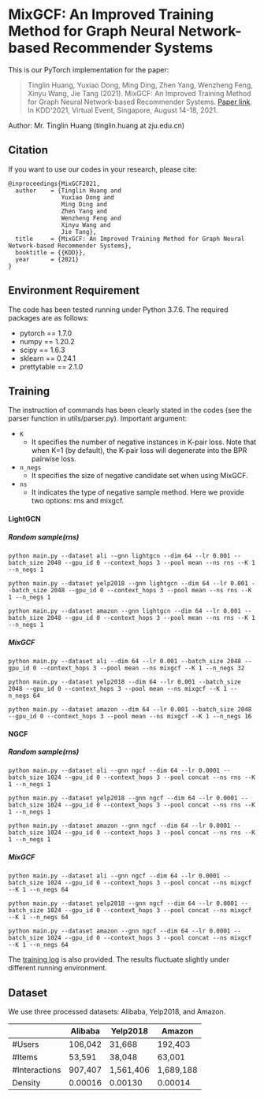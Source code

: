 # MixGCF: An Improved Training Method for Graph Neural Network-based Recommender Systems

This is our PyTorch implementation for the paper:

> Tinglin Huang, Yuxiao Dong, Ming Ding, Zhen Yang, Wenzheng Feng, Xinyu Wang, Jie Tang (2021). MixGCF: An Improved Training Method for Graph Neural Network-based Recommender Systems.  [Paper link](http://keg.cs.tsinghua.edu.cn/jietang/publications/KDD21-Huang-et-al-MixGCF.pdf). In KDD'2021, Virtual Event, Singapore, August 14-18, 2021.

Author: Mr. Tinglin Huang (tinglin.huang at zju.edu.cn)

## Citation 

If you want to use our codes in your research, please cite:
​    
```
@inproceedings{MixGCF2021,
  author    = {Tinglin Huang and
               Yuxiao Dong and
               Ming Ding and
               Zhen Yang and
               Wenzheng Feng and
               Xinyu Wang and
               Jie Tang},
  title     = {MixGCF: An Improved Training Method for Graph Neural Network-based Recommender Systems},
  booktitle = {{KDD}},
  year      = {2021}
}
```

## Environment Requirement

The code has been tested running under Python 3.7.6. The required packages are as follows:

- pytorch == 1.7.0
- numpy == 1.20.2
- scipy == 1.6.3
- sklearn == 0.24.1
- prettytable == 2.1.0

## Training

The instruction of commands has been clearly stated in the codes (see the parser function in utils/parser.py). Important argument:

- `K`
  - It specifies the number of negative instances in K-pair loss. Note that when K=1 (by default), the K-pair loss will degenerate into the BPR pairwise loss.
- `n_negs`
  - It specifies the size of negative candidate set when using MixGCF.
- `ns`
  - It indicates the type of negative sample method. Here we provide two options: rns and mixgcf.

#### LightGCN

##### Random sample(rns)

```
python main.py --dataset ali --gnn lightgcn --dim 64 --lr 0.001 --batch_size 2048 --gpu_id 0 --context_hops 3 --pool mean --ns rns --K 1 --n_negs 1

python main.py --dataset yelp2018 --gnn lightgcn --dim 64 --lr 0.001 --batch_size 2048 --gpu_id 0 --context_hops 3 --pool mean --ns rns --K 1 --n_negs 1

python main.py --dataset amazon --gnn lightgcn --dim 64 --lr 0.001 --batch_size 2048 --gpu_id 0 --context_hops 3 --pool mean --ns rns --K 1 --n_negs 1
```

#####  MixGCF

```
python main.py --dataset ali --dim 64 --lr 0.001 --batch_size 2048 --gpu_id 0 --context_hops 3 --pool mean --ns mixgcf --K 1 --n_negs 32

python main.py --dataset yelp2018 --dim 64 --lr 0.001 --batch_size 2048 --gpu_id 0 --context_hops 3 --pool mean --ns mixgcf --K 1 --n_negs 64

python main.py --dataset amazon --dim 64 --lr 0.001 --batch_size 2048 --gpu_id 0 --context_hops 3 --pool mean --ns mixgcf --K 1 --n_negs 16
```

#### NGCF

##### Random sample(rns)

```
python main.py --dataset ali --gnn ngcf --dim 64 --lr 0.0001 --batch_size 1024 --gpu_id 0 --context_hops 3 --pool concat --ns rns --K 1 --n_negs 1

python main.py --dataset yelp2018 --gnn ngcf --dim 64 --lr 0.0001 --batch_size 1024 --gpu_id 0 --context_hops 3 --pool concat --ns rns --K 1 --n_negs 1

python main.py --dataset amazon --gnn ngcf --dim 64 --lr 0.0001 --batch_size 1024 --gpu_id 0 --context_hops 3 --pool concat --ns rns --K 1 --n_negs 1
```

##### MixGCF

```
python main.py --dataset ali --gnn ngcf --dim 64 --lr 0.0001 --batch_size 1024 --gpu_id 0 --context_hops 3 --pool concat --ns mixgcf --K 1 --n_negs 64

python main.py --dataset yelp2018 --gnn ngcf --dim 64 --lr 0.0001 --batch_size 1024 --gpu_id 0 --context_hops 3 --pool concat --ns mixgcf --K 1 --n_negs 64

python main.py --dataset amazon --gnn ngcf --dim 64 --lr 0.0001 --batch_size 1024 --gpu_id 0 --context_hops 3 --pool concat --ns mixgcf --K 1 --n_negs 64
```

The [training log](https://github.com/huangtinglin/MixGCF/tree/main/training_log) is also provided. The results fluctuate slightly under different running environment.

## Dataset

We use three processed datasets: Alibaba, Yelp2018, and Amazon.

|               | Alibaba | Yelp2018  | Amazon    |
| ------------- | ------- | --------- | --------- |
| #Users        | 106,042 | 31,668    | 192,403   |
| #Items        | 53,591  | 38,048    | 63,001    |
| #Interactions | 907,407 | 1,561,406 | 1,689,188 |
| Density       | 0.00016 | 0.00130   | 0.00014   |

